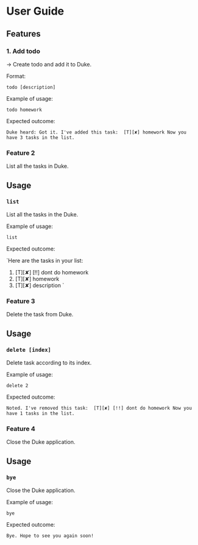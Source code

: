 # User Guide

## Features 

### 1. Add todo
-> Create todo and add it to Duke.

Format:

`todo [description]` 

Example of usage: 

`todo homework`

Expected outcome:

`Duke heard:
Got it. I've added this task: 
[T][✘] homework
Now you have 3 tasks in the list.`

### Feature 2 
List all the tasks in Duke.

## Usage

### `list` 

List all the tasks in the Duke.

Example of usage: 

`list`

Expected outcome:

`Here are the tasks in your list: 
 1. [T][✘] [!!] dont do homework 
 2. [T][✘] homework 
 3. [T][✘] description `

### Feature 3 
Delete the task from Duke.

## Usage

### `delete [index]` 

Delete task according to its index.

Example of usage: 

`delete 2`

Expected outcome:

`Noted. I've removed this task: 
 [T][✘] [!!] dont do homework
 Now you have 1 tasks in the list.`

### Feature 4 
Close the Duke application.

## Usage

### `bye` 

Close the Duke application.

Example of usage: 

`bye`

Expected outcome:

`Bye. Hope to see you again soon!`